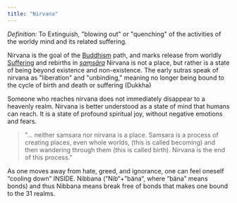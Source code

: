 ```yaml
---
title: "Nirvana"
---
```



*Definition:* To Extinguish, "blowing out" or "quenching" of the activities of the worldy mind and its related suffering.

Nirvana is the goal of the [Buddhism](notes/Buddhism/Buddhism.md)   path, and marks release from worldly [Suffering](notes/Buddhism/Suffering.md) and rebirths in _[saṃsāra](notes/Buddhism/saṃsāra.md)_
Nirvana is not a place, but rather is a state of being beyond existence and non-existence. The early sutras speak of nirvana as "liberation" and "unbinding," meaning no longer being bound to the cycle of birth and death or suffering (Dukkha)
  
Someone who reaches nirvana does not immediately disappear to a heavenly realm. Nirvana is better understood as a state of mind that humans can reach. It is a state of profound spiritual joy, without negative emotions and fears.

  > "... neither samsara nor nirvana is a place. Samsara is a process of creating places, even whole worlds, (this is called becoming) and then wandering through them (this is called birth). Nirvana is the end of this process."
  
As one moves away from hate, greed, and ignorance, one can feel oneself “cooling down” INSIDE. Nibbana (“Nib“+”bäna“, where “bäna” means bonds) and thus Nibbana means break free of bonds that makes one bound to the 31 realms.